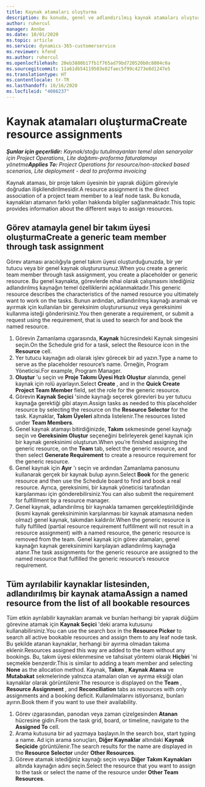 ```yaml
---
title: Kaynak atamaları oluşturma
description: Bu konuda, genel ve adlandırılmış kaynak atamaları oluşturma hakkında bilgiler sağlanmaktadır.
author: ruhercul
manager: Annbe
ms.date: 10/01/2020
ms.topic: article
ms.service: dynamics-365-customerservice
ms.reviewer: kfend
ms.author: ruhercul
ms.openlocfilehash: 20eb3880b17fb1f765ad79bd720520b0c8004c0a
ms.sourcegitcommit: 11a61db54119503e82faec5f99c4273e8d1247e5
ms.translationtype: HT
ms.contentlocale: tr-TR
ms.lasthandoff: 10/16/2020
ms.locfileid: "4086237"
---
```

# <a name="create-resource-assignments"></a><span data-ttu-id="91b7f-103">Kaynak atamaları oluşturma</span><span class="sxs-lookup"><span data-stu-id="91b7f-103">Create resource assignments</span></span>

<span data-ttu-id="91b7f-104">_**Şunlar için geçerlidir:** Kaynak/stoğu tutulmayanları temel alan senaryolar için Project Operations, Lite dağıtımı-proforma faturalamayı yönetme_</span><span class="sxs-lookup"><span data-stu-id="91b7f-104">_**Applies To:** Project Operations for resource/non-stocked based scenarios, Lite deployment - deal to proforma invoicing_</span></span>


<span data-ttu-id="91b7f-105">Kaynak ataması, bir proje takım üyesinin bir yaprak düğüm göreviyle doğrudan ilişkilendirilmesidir.</span><span class="sxs-lookup"><span data-stu-id="91b7f-105">A resource assignment is the direct association of a project team member to a leaf node task.</span></span> <span data-ttu-id="91b7f-106">Bu konuda, kaynakları atamanın farklı yolları hakkında bilgiler sağlanmaktadır.</span><span class="sxs-lookup"><span data-stu-id="91b7f-106">This topic provides information about the different ways to assign resources.</span></span>

## <a name="create-a-generic-team-member-through-task-assignment"></a><span data-ttu-id="91b7f-107">Görev atamayla genel bir takım üyesi oluşturma</span><span class="sxs-lookup"><span data-stu-id="91b7f-107">Create a generic team member through task assignment</span></span>


<span data-ttu-id="91b7f-108">Görev ataması aracılığıyla genel takım üyesi oluşturduğunuzda, bir yer tutucu veya bir genel kaynak oluşturursunuz.</span><span class="sxs-lookup"><span data-stu-id="91b7f-108">When you create a generic team member through task assignment, you create a placeholder or generic resource.</span></span> <span data-ttu-id="91b7f-109">Bu genel kaynakta, görevlerde nihai olarak çalışmasını istediğiniz adlandırılmış kaynağın temel özelliklerini açıklanmaktadır.</span><span class="sxs-lookup"><span data-stu-id="91b7f-109">This generic resource describes the characteristics of the named resource you ultimately want to work on the tasks.</span></span> <span data-ttu-id="91b7f-110">Bunun ardından, adlandırılmış kaynağı aramak ve ayırmak için kullanılan bir gereksinim oluşturursunuz veya gereksinimi kullanma isteği gönderirsiniz.</span><span class="sxs-lookup"><span data-stu-id="91b7f-110">You then generate a requirement, or submit a request using the requirement, that is used to search for and book the named resource.</span></span>

1. <span data-ttu-id="91b7f-111">Görevin Zamanlama ızgarasında, **Kaynak** hücresindeki Kaynak simgesini seçin.</span><span class="sxs-lookup"><span data-stu-id="91b7f-111">On the Schedule grid for a task, select the Resource icon in the **Resource** cell.</span></span>
2. <span data-ttu-id="91b7f-112">Yer tutucu kaynağın adı olarak işlev görecek bir ad yazın.</span><span class="sxs-lookup"><span data-stu-id="91b7f-112">Type a name to serve as the placeholder resource’s name.</span></span> <span data-ttu-id="91b7f-113">Örneğin, Program Yöneticisi.</span><span class="sxs-lookup"><span data-stu-id="91b7f-113">For example, Program Manager.</span></span>
3. <span data-ttu-id="91b7f-114">**Oluştur** 'u seçin ve **Proje Takımı Üyesi Hızlı Oluştur** alanında, genel kaynak için rolü ayarlayın.</span><span class="sxs-lookup"><span data-stu-id="91b7f-114">Select **Create** , and in the **Quick Create Project Team Member** field, set the role for the generic resource.</span></span>
4. <span data-ttu-id="91b7f-115">Görevin **Kaynak Seçici** 'sinde kaynağı seçerek görevleri bu yer tutucu kaynağa gerektiği gibi atayın.</span><span class="sxs-lookup"><span data-stu-id="91b7f-115">Assign tasks as needed to this placeholder resource by selecting the resource on the **Resource Selector** for the task.</span></span> <span data-ttu-id="91b7f-116">Kaynaklar, **Takım Üyeleri** altında listelenir.</span><span class="sxs-lookup"><span data-stu-id="91b7f-116">The resources listed under **Team Members**.</span></span>
5. <span data-ttu-id="91b7f-117">Genel kaynak atamayı bitirdiğinizde, **Takım** sekmesinde genel kaynağı seçin ve **Gereksinim Oluştur** seçeneğini belirleyerek genel kaynak için bir kaynak gereksinimi oluşturun.</span><span class="sxs-lookup"><span data-stu-id="91b7f-117">When you’re finished assigning the generic resource, on the **Team** tab, select the generic resource, and then select **Generate Requirement** to create a resource requirement for the generic resource.</span></span>
6. <span data-ttu-id="91b7f-118">Genel kaynak için **Ayır** 'ı seçin ve ardından Zamanlama panosunu kullanarak gerçek bir kaynak bulup ayırın.</span><span class="sxs-lookup"><span data-stu-id="91b7f-118">Select **Book** for the generic resource and then use the Schedule board to find and book a real resource.</span></span> <span data-ttu-id="91b7f-119">Ayrıca, gereksinimi, bir kaynak yöneticisi tarafından karşılanması için gönderebilirsiniz.</span><span class="sxs-lookup"><span data-stu-id="91b7f-119">You can also submit the requirement for fulfillment by a resource manager.</span></span>
7. <span data-ttu-id="91b7f-120">Genel kaynak, adlandırılmış bir kaynakla tamamen gerçekleştirildiğinde (kısmi kaynak gereksiniminin karşılanması bir kaynak atamasına neden olmaz) genel kaynak, takımdan kaldırılır.</span><span class="sxs-lookup"><span data-stu-id="91b7f-120">When the generic resource is fully fulfilled (partial resource requirement fulfillment will not result in a resource assignment) with a named resource, the generic resource is removed from the team.</span></span> <span data-ttu-id="91b7f-121">Genel kaynak için görev atamaları, genel kaynağın kaynak gereksinimini karşılayan adlandırılmış kaynağa atanır.</span><span class="sxs-lookup"><span data-stu-id="91b7f-121">The task assignments for the generic resource are assigned to the named resource that fulfilled the generic resource’s resource requirement.</span></span>

## <a name="assign-a-named-resource-from-the-list-of-all-bookable-resources"></a><span data-ttu-id="91b7f-122">Tüm ayrılabilir kaynaklar listesinden, adlandırılmış bir kaynak atama</span><span class="sxs-lookup"><span data-stu-id="91b7f-122">Assign a named resource from the list of all bookable resources</span></span>

<span data-ttu-id="91b7f-123">Tüm etkin ayrılabilir kaynakları aramak ve bunları herhangi bir yaprak düğüm görevine atamak için **Kaynak Seçici** 'deki arama kutusunu kullanabilirsiniz.</span><span class="sxs-lookup"><span data-stu-id="91b7f-123">You can use the search box in the **Resource Picker** to search all active bookable resources and assign them to any leaf node task.</span></span> <span data-ttu-id="91b7f-124">Bu şekilde atanan kaynaklar, herhangi bir ayırma olmadan takıma eklenir.</span><span class="sxs-lookup"><span data-stu-id="91b7f-124">Resources assigned this way are added to the team without any bookings.</span></span> <span data-ttu-id="91b7f-125">Bu, takım üyesi eklenmesine ve tahsisat yöntemi olarak **Hiçbiri** 'ni seçmekle benzerdir.</span><span class="sxs-lookup"><span data-stu-id="91b7f-125">This is similar to adding a team member and selecting **None** as the allocation method.</span></span> <span data-ttu-id="91b7f-126">Kaynak, **Takım** , **Kaynak Atama** ve **Mutabakat** sekmelerinde yalnızca atamaları olan ve ayırma eksiği olan kaynaklar olarak görüntülenir.</span><span class="sxs-lookup"><span data-stu-id="91b7f-126">The resource is displayed on the **Team** , **Resource Assignment** , and **Reconciliation** tabs as resources with only assignments and a booking deficit.</span></span> <span data-ttu-id="91b7f-127">Kullanılmalarını istiyorsanız, bunları ayırın.</span><span class="sxs-lookup"><span data-stu-id="91b7f-127">Book them if you want to use their availability.</span></span>

1. <span data-ttu-id="91b7f-128">Görev ızgarasından, panodan veya zaman çizelgesinden **Atanan** hücresine gidin.</span><span class="sxs-lookup"><span data-stu-id="91b7f-128">From the task grid, board, or timeline, navigate to the **Assigned To** cell.</span></span>
2. <span data-ttu-id="91b7f-129">Arama kutusuna bir ad yazmaya başlayın.</span><span class="sxs-lookup"><span data-stu-id="91b7f-129">In the search box, start typing a name.</span></span> <span data-ttu-id="91b7f-130">Ad için arama sonuçları, **Diğer Kaynaklar** altındaki **Kaynak Seçicide** görüntülenir.</span><span class="sxs-lookup"><span data-stu-id="91b7f-130">The search results for the name are displayed in the **Resource Selector** under **Other Resources**.</span></span>
3. <span data-ttu-id="91b7f-131">Göreve atamak istediğiniz kaynağı seçin veya **Diğer Takım Kaynakları** altında kaynağın adını seçin.</span><span class="sxs-lookup"><span data-stu-id="91b7f-131">Select the resource that you want to assign to the task or select the name of the resource under **Other Team Resources**.</span></span>
